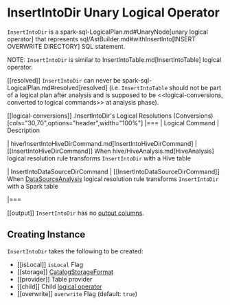 # InsertIntoDir Unary Logical Operator

`InsertIntoDir` is a spark-sql-LogicalPlan.md#UnaryNode[unary logical operator] that represents sql/AstBuilder.md#withInsertInto[INSERT OVERWRITE DIRECTORY] SQL statement.

NOTE: `InsertIntoDir` is similar to InsertIntoTable.md[InsertIntoTable] logical operator.

[[resolved]]
`InsertIntoDir` can never be spark-sql-LogicalPlan.md#resolved[resolved] (i.e. `InsertIntoTable` should not be part of a logical plan after analysis and is supposed to be <<logical-conversions, converted to logical commands>> at analysis phase).

[[logical-conversions]]
.InsertIntoDir's Logical Resolutions (Conversions)
[cols="30,70",options="header",width="100%"]
|===
| Logical Command
| Description

| hive/InsertIntoHiveDirCommand.md[InsertIntoHiveDirCommand]
| [[InsertIntoHiveDirCommand]] When hive/HiveAnalysis.md[HiveAnalysis] logical resolution rule transforms `InsertIntoDir` with a Hive table

| InsertIntoDataSourceDirCommand
| [[InsertIntoDataSourceDirCommand]] When [DataSourceAnalysis](../logical-analysis-rules/DataSourceAnalysis.md) logical resolution rule transforms `InsertIntoDir` with a Spark table

|===

[[output]]
`InsertIntoDir` has no [output columns](../catalyst/QueryPlan.md#output).

## Creating Instance

`InsertIntoDir` takes the following to be created:

* [[isLocal]] `isLocal` Flag
* [[storage]] [CatalogStorageFormat](../CatalogStorageFormat.md)
* [[provider]] Table provider
* [[child]] Child [logical operator](LogicalPlan.md)
* [[overwrite]] `overwrite` Flag (default: `true`)
